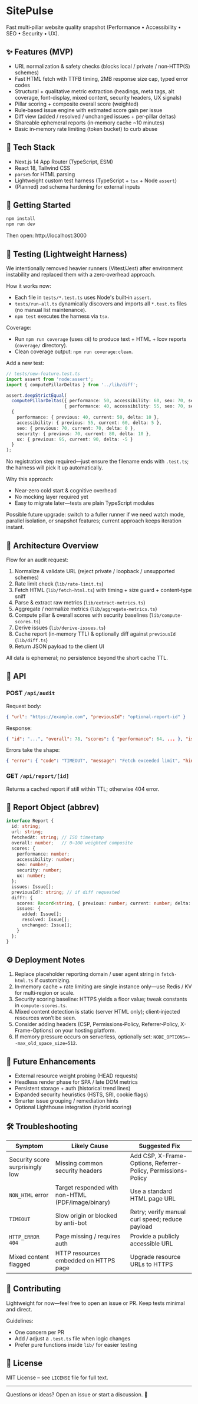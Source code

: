 # SitePulse

Fast multi‑pillar website quality snapshot (Performance • Accessibility • SEO • Security • UX).

## ✨ Features (MVP)
* URL normalization & safety checks (blocks local / private / non‑HTTP(S) schemes)
* Fast HTML fetch with TTFB timing, 2MB response size cap, typed error codes
* Structural + qualitative metric extraction (headings, meta tags, alt coverage, font-display, mixed content, security headers, UX signals)
* Pillar scoring + composite overall score (weighted)
* Rule‑based issue engine with estimated score gain per issue
* Diff view (added / resolved / unchanged issues + per‑pillar deltas)
* Shareable ephemeral reports (in‑memory cache ~10 minutes)
* Basic in‑memory rate limiting (token bucket) to curb abuse

## 🧱 Tech Stack
* Next.js 14 App Router (TypeScript, ESM)
* React 18, Tailwind CSS
* `parse5` for HTML parsing
* Lightweight custom test harness (TypeScript + `tsx` + Node `assert`)
* (Planned) `zod` schema hardening for external inputs

## 🚀 Getting Started
```bash
npm install
npm run dev
```
Then open: http://localhost:3000

## 🧪 Testing (Lightweight Harness)
We intentionally removed heavier runners (Vitest/Jest) after environment instability and replaced them with a zero‑overhead approach.

How it works now:
* Each file in `tests/*.test.ts` uses Node's built‑in `assert`.
* `tests/run-all.ts` dynamically discovers and imports all `*.test.ts` files (no manual list maintenance).
* `npm test` executes the harness via `tsx`.

Coverage:
* Run `npm run coverage` (uses `c8`) to produce text + HTML + lcov reports (`coverage/` directory).
* Clean coverage output: `npm run coverage:clean`.

Add a new test:
```ts
// tests/new-feature.test.ts
import assert from 'node:assert';
import { computePillarDeltas } from '../lib/diff';

assert.deepStrictEqual(
  computePillarDeltas({ performance: 50, accessibility: 60, seo: 70, security: 80, ux: 90 },
                      { performance: 40, accessibility: 55, seo: 70, security: 70, ux: 95 }),
  {
    performance: { previous: 40, current: 50, delta: 10 },
    accessibility: { previous: 55, current: 60, delta: 5 },
    seo: { previous: 70, current: 70, delta: 0 },
    security: { previous: 70, current: 80, delta: 10 },
    ux: { previous: 95, current: 90, delta: -5 }
  }
);
```
No registration step required—just ensure the filename ends with `.test.ts`; the harness will pick it up automatically.

Why this approach:
* Near‑zero cold start & cognitive overhead
* No mocking layer required yet
* Easy to migrate later—tests are plain TypeScript modules

Possible future upgrade: switch to a fuller runner if we need watch mode, parallel isolation, or snapshot features; current approach keeps iteration instant.

## 🧩 Architecture Overview
Flow for an audit request:
1. Normalize & validate URL (reject private / loopback / unsupported schemes)
2. Rate limit check (`lib/rate-limit.ts`)
3. Fetch HTML (`lib/fetch-html.ts`) with timing + size guard + content‑type sniff
4. Parse & extract raw metrics (`lib/extract-metrics.ts`)
5. Aggregate / normalize metrics (`lib/aggregate-metrics.ts`)
6. Compute pillar & overall scores with security baselines (`lib/compute-scores.ts`)
7. Derive issues (`lib/derive-issues.ts`)
8. Cache report (in‑memory TTL) & optionally diff against `previousId` (`lib/diff.ts`)
9. Return JSON payload to the client UI

All data is ephemeral; no persistence beyond the short cache TTL.

## 📡 API
### POST `/api/audit`
Request body:
```json
{ "url": "https://example.com", "previousId": "optional-report-id" }
```
Response:
```json
{ "id": "...", "overall": 78, "scores": { "performance": 64, ... }, "issues": [ ... ] }
```
Errors take the shape:
```json
{ "error": { "code": "TIMEOUT", "message": "Fetch exceeded limit", "hint": "Try a smaller page" } }
```

### GET `/api/report/[id]`
Returns a cached report if still within TTL; otherwise 404 error.

## 🧾 Report Object (abbrev)
```ts
interface Report {
  id: string;
  url: string;
  fetchedAt: string; // ISO timestamp
  overall: number;   // 0–100 weighted composite
  scores: {
    performance: number;
    accessibility: number;
    seo: number;
    security: number;
    ux: number;
  };
  issues: Issue[];
  previousId?: string; // if diff requested
  diff?: {
    scores: Record<string, { previous: number; current: number; delta: number }>;
    issues: {
      added: Issue[];
      resolved: Issue[];
      unchanged: Issue[];
    }
  };
}
```

## ⚙️ Deployment Notes
1. Replace placeholder reporting domain / user agent string in `fetch-html.ts` if customizing.
2. In‑memory cache + rate limiting are single instance only—use Redis / KV for multi‑region or scale.
3. Security scoring baseline: HTTPS yields a floor value; tweak constants in `compute-scores.ts`.
4. Mixed content detection is static (server HTML only); client‑injected resources won’t be seen.
5. Consider adding headers (CSP, Permissions‑Policy, Referrer‑Policy, X-Frame-Options) on your hosting platform.
6. If memory pressure occurs on serverless, optionally set: `NODE_OPTIONS=--max_old_space_size=512`.

## 🔮 Future Enhancements
* External resource weight probing (HEAD requests)
* Headless render phase for SPA / late DOM metrics
* Persistent storage + auth (historical trend lines)
* Expanded security heuristics (HSTS, SRI, cookie flags)
* Smarter issue grouping / remediation hints
* Optional Lighthouse integration (hybrid scoring)

## 🛠 Troubleshooting
| Symptom | Likely Cause | Suggested Fix |
|---------|--------------|---------------|
| Security score surprisingly low | Missing common security headers | Add CSP, X-Frame-Options, Referrer-Policy, Permissions-Policy |
| `NON_HTML` error | Target responded with non-HTML (PDF/image/binary) | Use a standard HTML page URL |
| `TIMEOUT` | Slow origin or blocked by anti-bot | Retry; verify manual curl speed; reduce payload |
| `HTTP_ERROR 404` | Page missing / requires auth | Provide a publicly accessible URL |
| Mixed content flagged | HTTP resources embedded on HTTPS page | Upgrade resource URLs to HTTPS |

## 🤝 Contributing
Lightweight for now—feel free to open an issue or PR. Keep tests minimal and direct.

Guidelines:
* One concern per PR
* Add / adjust a `.test.ts` file when logic changes
* Prefer pure functions inside `lib/` for easier testing

## 📄 License
MIT License – see `LICENSE` file for full text.

---
Questions or ideas? Open an issue or start a discussion. 🚀
